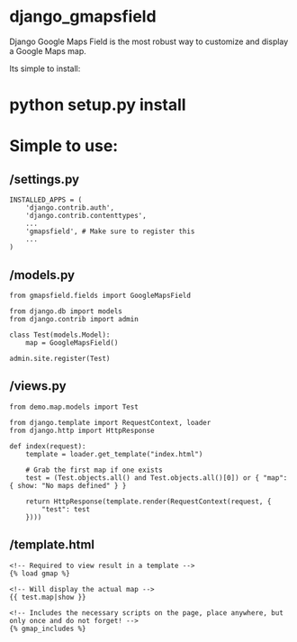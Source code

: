 django_gmapsfield
=================

Django Google Maps Field is the most robust way to customize and display a Google Maps map.

Its simple to install:

 #  python setup.py install

Simple to use:
==============

/settings.py
------------

    INSTALLED_APPS = (
        'django.contrib.auth',
        'django.contrib.contenttypes',
        ...
        'gmapsfield', # Make sure to register this
        ...
    )

/models.py
----------

    from gmapsfield.fields import GoogleMapsField
    
    from django.db import models
    from django.contrib import admin
    
    class Test(models.Model):
        map = GoogleMapsField()
    
    admin.site.register(Test)

/views.py
---------

    from demo.map.models import Test
    
    from django.template import RequestContext, loader
    from django.http import HttpResponse
    
    def index(request):
        template = loader.get_template("index.html")
    
        # Grab the first map if one exists
        test = (Test.objects.all() and Test.objects.all()[0]) or { "map": { show: "No maps defined" } }
    
        return HttpResponse(template.render(RequestContext(request, {
            "test": test
        })))

/template.html
--------------

    <!-- Required to view result in a template -->
    {% load gmap %}

    <!-- Will display the actual map -->
    {{ test.map|show }}

    <!-- Includes the necessary scripts on the page, place anywhere, but only once and do not forget! -->
    {% gmap_includes %}
